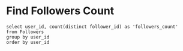 # Find Followers Count
```
select user_id, count(distinct follower_id) as 'followers_count'
from Followers
group by user_id
order by user_id
```